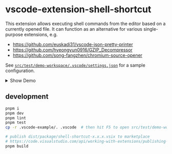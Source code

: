 # vscode-extension-shell-shortcut

This extension allows executing shell commands from the editor based on a currently opened file.
It can function as an alternative for various single-purpose extensions, e.g.

- https://github.com/euskadi31/vscode-json-pretty-printer
- https://github.com/hyeongyun0916/GZIP_Decompressor
- https://github.com/song-fangzhen/chromium-source-opener

See [`src/test/demo-workspace/.vscode/settings.json`](https://github.com/hi-ogawa/vscode-extension-shell-shortcut/blob/master/src/test/demo-workspace/.vscode/settings.json) for a sample configuration.

<details><summary>Show Demo</summary>

[Screencast](https://github.com/hi-ogawa/vscode-extension-shell-shortcut/assets/4232207/0e81d4f9-ac1f-49e9-8281-46d789384e52)

</details>

## development

```sh
pnpm i
pnpm dev
pnpm lint
pnpm test
cp -r .vscode-example/. .vscode  # then hit F5 to open src/test/demo-workspace

# publish dist/package/shell-shortcut-x.x.x.vsix to marketplace
# https://code.visualstudio.com/api/working-with-extensions/publishing-extension
pnpm build
```
